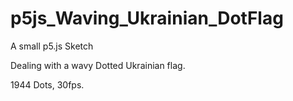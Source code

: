 # p5js_Waving_Ukrainian_DotFlag

A small p5.js Sketch

Dealing with a wavy Dotted Ukrainian flag.

1944 Dots, 30fps.


